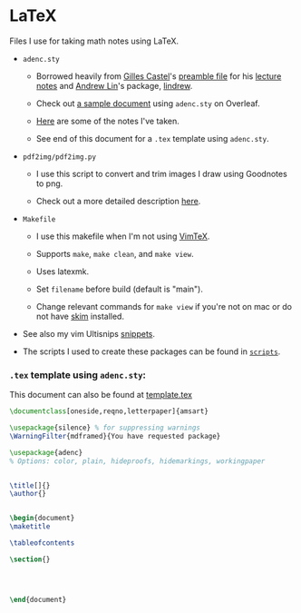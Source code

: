 # LaTeX

Files I use for taking math notes using LaTeX. 

- `adenc.sty`

    - Borrowed heavily from 
        [Gilles Castel](https://github.com/gillescastel)'s 
        [preamble file](https://github.com/gillescastel/lecture-notes/blob/master/algebraic-topology/preamble.tex) 
        for his 
        [lecture notes](https://github.com/gillescastel/lecture-notes)
        and [Andrew Lin](https://web.stanford.edu/~lindrew/)'s
        package, [lindrew](https://web.stanford.edu/~lindrew/lindrew.sty). 

    - Check out [a sample document](https://www.overleaf.com/read/psgmvhwzppnr#adf899) using `adenc.sty` on Overleaf.

    - [Here](https://github.com/AdenChen27/Notes) are some of the notes I've taken. 
 
    - See end of this document for a `.tex` template using `adenc.sty`. 

- `pdf2img/pdf2img.py`

    - I use this script to convert and trim images I draw using Goodnotes to png.

    - Check out a more detailed description [here](https://github.com/AdenChen27/LaTeX/tree/main/pdf2img).


- `Makefile`
    
    - I use this makefile when I'm not using [VimTeX](https://github.com/lervag/vimtex). 

    - Supports `make`, `make clean`, and `make view`. 

    - Uses latexmk. 

    - Set `filename` before build (default is "main"). 

    - Change relevant commands for `make view` if you're not on mac or do not have [skim](https://skim-app.sourceforge.io/) installed. 

- See also my vim Ultisnips [snippets](https://github.com/AdenChen27/dotfiles/tree/main/vim/UltiSnips). 

- The scripts I used to create these packages can be found in [`scripts`](https://github.com/AdenChen27/LaTeX/tree/main/scripts).


### `.tex` template using `adenc.sty`:

This document can also be found at [template.tex](https://github.com/AdenChen27/LaTeX/blob/main/sample/public-template.tex)

```tex
\documentclass[oneside,reqno,letterpaper]{amsart}

\usepackage{silence} % for suppressing warnings
\WarningFilter{mdframed}{You have requested package}

\usepackage{adenc}
% Options: color, plain, hideproofs, hidemarkings, workingpaper


\title[]{}
\author{}


\begin{document}
\maketitle

\tableofcontents

\section{}




\end{document}
```
